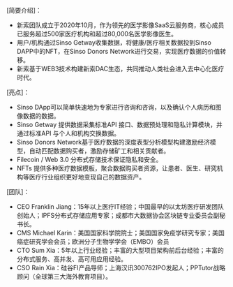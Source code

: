[简要介绍]：
+ 新索团队成立于2020年10月，作为领先的医学影像SaaS云服务商，核心成员已服务超过500家医疗机构和超过80,000名医学影像医生。
+ 用户/机构通过Sinso Getway收集数据，将健康/医疗相关数据投到Sinso DAPP中的NFT，在Sinso Donors Network进行交易，实现医疗数据的价值转移。
+ 新索基于WEB3技术构建新索DAC生态，共同推动人类社会进入去中心化医疗时代。

[亮点]：
+ Sinso DApp可以简单快速地为专家进行咨询和咨询，以及确认个人病历和图像数据的数据。
+ Sinso Getway 提供数据采集标准API 接口、数据预处理和隐私计算模块，并通过标准API 与个人和机构交换数据。
+ Sinso Donors Network基于医疗数据的深度表型分析模型构建激励经济模型，自动匹配数据购买者，激励存储矿工和相关贡献者。
+ Filecoin / Web 3.0 分布式存储技术保证隐私和安全。
+ NFTs 提供多种医疗数据模板，聚合数据购买者资源，让患者、医生、研究机构等医疗行业组织更好地变现自己的数据资产。

[团队]：
+ CEO Franklin Jiang：15年以上医疗IT经验；中国最早的以太坊医疗研发团队创始人；IPFS分布式存储应用专家；成都市大数据协会区块链专业委员会副秘书长。
+ CMS Michael Karin：美国国家科学院院士；美国国家免疫学研究专家；美国癌症研究学会会员；欧洲分子生物学学会（EMBO）会员
+ CTO Sum Xia：5年以上行业经验；丰富的大型项目架构前后台经验；丰富的分布式服务、高并发、高可用应用经验。
+ CSO Rain Xia：硅谷FI产品导师；上海汉讯300762IPO发起人；PPTutor战略顾问（全球第三大海外教育项目）。
